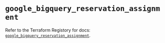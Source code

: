# `google_bigquery_reservation_assignment`

Refer to the Terraform Registory for docs: [`google_bigquery_reservation_assignment`](https://www.terraform.io/docs/providers/google/r/bigquery_reservation_assignment).
